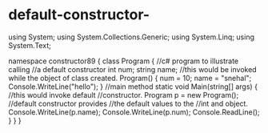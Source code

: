 # default-constructor-
using System;
using System.Collections.Generic;
using System.Linq;
using System.Text;

namespace constructor89
{
    class Program
    {
        //c# program to illustrate calling
        //a default constructor
        int num;
        string name;
        //this would be invoked while the object of class created.
        Program()
        {
            num = 10;
            name = "snehal";
            Console.WriteLine("hello");
        }
        //main method
        static void Main(string[] args)
        {
            //this would invoke default  //constructor.
            Program p = new Program();
            //default constructor provides //the default values to the //int and object.
            Console.WriteLine(p.name);
            Console.WriteLine(p.num);
            Console.ReadLine();
        }
    }
}
